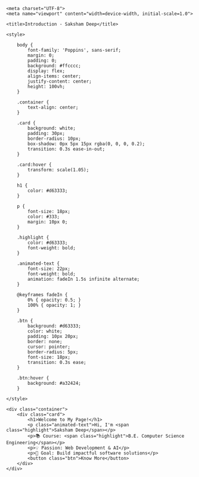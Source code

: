 

<!DOCTYPE html>
<html lang="en">
    
<head>
    
    <meta charset="UTF-8">
    <meta name="viewport" content="width=device-width, initial-scale=1.0">
    
    <title>Introduction - Saksham Deep</title>
    
    <style>
        
        body {
            font-family: 'Poppins', sans-serif;
            margin: 0;
            padding: 0;
            background: #ffcccc;
            display: flex;
            align-items: center;
            justify-content: center;
            height: 100vh;
        }
        
        .container {
            text-align: center;
        }
        
        .card {
            background: white;
            padding: 30px;
            border-radius: 10px;
            box-shadow: 0px 5px 15px rgba(0, 0, 0, 0.2);
            transition: 0.3s ease-in-out;
        }
        
        .card:hover {
            transform: scale(1.05);
        }
        
        h1 {
            color: #d63333;
        }
        
        p {
            font-size: 18px;
            color: #333;
            margin: 10px 0;
        }
        
        .highlight {
            color: #d63333;
            font-weight: bold;
        }
        
        .animated-text {
            font-size: 22px;
            font-weight: bold;
            animation: fadeIn 1.5s infinite alternate;
        }
        
        @keyframes fadeIn {
            0% { opacity: 0.5; }
            100% { opacity: 1; }
        }
        
        .btn {
            background: #d63333;
            color: white;
            padding: 10px 20px;
            border: none;
            cursor: pointer;
            border-radius: 5px;
            font-size: 18px;
            transition: 0.3s ease;
        }
        
        .btn:hover {
            background: #a32424;
        }
        
    </style>
    
</head>

<body>
    
    <div class="container">
        <div class="card">
            <h1>Welcome to My Page!</h1>
            <p class="animated-text">Hi, I'm <span class="highlight">Saksham Deep</span></p>
            <p>📚 Course: <span class="highlight">B.E. Computer Science Engineering</span></p>
            <p>💡 Passion: Web Development & AI</p>
            <p>🎯 Goal: Build impactful software solutions</p>
            <button class="btn">Know More</button>
        </div>
    </div>
    
</body>
</html>

